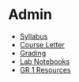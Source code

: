 # Admin

- [Syllabus](/)
- [Course Letter](course_letter.html)
- [Grading](grading.html)
- [Lab Notebooks](labs.html)
- [GR 1 Resources](gr_resources/)

<!--- - [Foreword](foreword) --->
<!--- - [Course Goals](course_goals) --->

